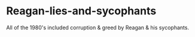 # Reagan-lies-and-sycophants
All of the 1980's included corruption &amp; greed by Reagan &amp; his sycophants.

